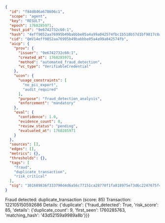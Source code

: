 ```json
{
  "id": "f84d846a678606c1",
  "scope": "agent",
  "key": "RESULT",
  "epoch": 1760285971,
  "host_pid": "9e6742732c60:1",
  "hash": "4eff9052aa76995b49babbbe05a4a99a042574fbc1b518b57d1bf9817c0a449c",
  "cid": "QmV14eff9052aa76995b49babbbe05a4a99a042574fb",
  "aicp": {
    "prov": {
      "issuer": "9e6742732c60:1",
      "created_at": 1760285971,
      "method": "automated_fraud_detection",
      "vc_type": "VerifiableCredential"
    },
    "ucon": {
      "usage_constraints": [
        "no_pii_export",
        "audit_required"
      ],
      "purpose": "fraud_detection_analysis",
      "enforcement": "mandatory"
    },
    "eval": {
      "confidence": 1.0,
      "evidence_count": 0,
      "review_status": "pending",
      "evaluated_at": 1760285971
    }
  },
  "sources": [],
  "edges": [],
  "metrics": {},
  "thresholds": {},
  "tags": [
    "fraud",
    "duplicate_transaction",
    "risk_critical"
  ],
  "sig": "301689836f333790d4d6a56c77151ca28770f1fa818975e73d6c2247675f4a06"
}
```

Fraud detected: duplicate_transaction (score: 85)
Transaction: 122105150592686
Details: {'duplicate': {'fraud_detected': True, 'risk_score': 85, 'details': {'duplicate_count': 9, 'first_seen': 1760285763, 'matching_hash': '43d52159a9989a8b'}}}